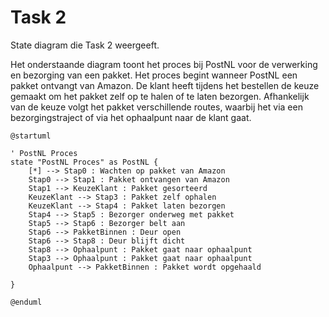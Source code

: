 # Task 2

State diagram die Task 2 weergeeft.

Het onderstaande diagram toont het proces bij PostNL voor de verwerking en bezorging van een pakket. 
Het proces begint wanneer PostNL een pakket ontvangt van Amazon. 
De klant heeft tijdens het bestellen de keuze gemaakt om het pakket zelf op te halen of te laten bezorgen. 
Afhankelijk van de keuze volgt het pakket verschillende routes, waarbij het via een bezorgingstraject of via het ophaalpunt naar de klant gaat.



```plantuml
@startuml

' PostNL Proces
state "PostNL Proces" as PostNL {
    [*] --> Stap0 : Wachten op pakket van Amazon
    Stap0 --> Stap1 : Pakket ontvangen van Amazon
    Stap1 --> KeuzeKlant : Pakket gesorteerd
    KeuzeKlant --> Stap3 : Pakket zelf ophalen
    KeuzeKlant --> Stap4 : Pakket laten bezorgen
    Stap4 --> Stap5 : Bezorger onderweg met pakket
    Stap5 --> Stap6 : Bezorger belt aan
    Stap6 --> PakketBinnen : Deur open
    Stap6 --> Stap8 : Deur blijft dicht
    Stap8 --> Ophaalpunt : Pakket gaat naar ophaalpunt
    Stap3 --> Ophaalpunt : Pakket gaat naar ophaalpunt
    Ophaalpunt --> PakketBinnen : Pakket wordt opgehaald
    
}

@enduml


```
